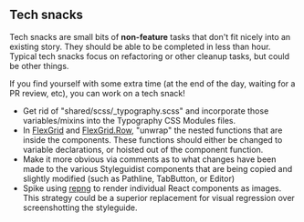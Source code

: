 ## Tech snacks

Tech snacks are small bits of **non-feature** tasks that don't fit nicely into an existing story. They should be able to be
completed in less than hour. Typical tech snacks focus on refactoring or other cleanup tasks, but could be other things.

If you find yourself with some extra time (at the end of the day, waiting for a PR review, etc), you can work on a tech snack!

* Get rid of "shared/scss/\_typography.scss" and incorporate those variables/mixins into the Typography CSS Modules files.
* In [FlexGrid](https://github.com/telusdigital/tds/blob/master/packages/FlexGrid/FlexGrid.jsx#L20-L21) and [FlexGrid.Row](https://github.com/telusdigital/tds/blob/master/packages/FlexGrid/Row/Row.jsx#L13-L29),
  "unwrap" the nested functions that are inside the components. These functions should either be changed to variable declarations, or hoisted out of the component function.
* Make it more obvious via comments as to what changes have been made to the various Styleguidist components that are being copied and slightly modified (such as Pathline, TabButton, or Editor)
* Spike using [repng](https://github.com/jxnblk/repng) to render individual React components as images. This strategy could be a superior replacement for visual regression over screenshotting the styleguide.
